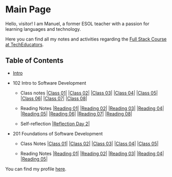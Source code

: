 # Main Page

Hello, visitor! I am Manuel, a former ESOL teacher with a passion for learning languages and technology.

Here you can find all my notes and activities regarding the [Full Stack Course at TechEducators](https://techeducators.co.uk/course/full-stack-mern-bootcamp).

## Table of Contents

- [Intro](https://mannyggb.github.io/reading-notes/intro)

- 102 Intro to Software Development

  - Class notes
    |[Class 01](https://mannyggb.github.io/reading-notes/102-intro/class-notes/class-01)|
    |[Class 02](https://mannyggb.github.io/reading-notes/102-intro/class-notes/class-02)|
    |[Class 03](https://mannyggb.github.io/reading-notes/102-intro/class-notes/class-03)|
    |[Class 04](https://mannyggb.github.io/reading-notes/102-intro/class-notes/class-04)|
    |[Class 05](https://mannyggb.github.io/reading-notes/102-intro/class-notes/class-05)|
    |[Class 06](https://mannyggb.github.io/reading-notes/102-intro/class-notes/class-06)|
    |[Class 07](https://mannyggb.github.io/reading-notes/102-intro/class-notes/class-07)|
    |[Class 08](https://mannyggb.github.io/reading-notes/102-intro/class-notes/class-08)|

  - Reading Notes
    |[Reading 01](https://mannyggb.github.io/reading-notes/102-intro/read/read-01)|
    |[Reading 02](https://mannyggb.github.io/reading-notes/102-intro/read/read-02)|
    |[Reading 03](https://mannyggb.github.io/reading-notes/102-intro/read/read-03)|
    |[Reading 04](https://mannyggb.github.io/reading-notes/102-intro/read/read-04)|
    |[Reading 05](https://mannyggb.github.io/reading-notes/102-intro/read/read-05)|
    |[Reading 06](https://mannyggb.github.io/reading-notes/102-intro/read/read-06)|
    |[Reading 07](https://mannyggb.github.io/reading-notes/102-intro/read/read-07)|
    |[Reading 08](https://mannyggb.github.io/reading-notes/102-intro/read/read-08)|

  - Self-reflection
    |[Reflection Day 2](https://mannyggb.github.io/reading-notes/102-intro/reflection/reflection-day2)|

- 201 Foundations of Software Development

  - Class Notes
    |[Class 01](https://mannyggb.github.io/reading-notes/201-foundations/class-notes/class-01)|
    |[Class 02](https://mannyggb.github.io/reading-notes/201-foundations/class-notes/class-02)|
    |[Class 03](https://mannyggb.github.io/reading-notes/201-foundations/class-notes/class-03)|
    |[Class 04](https://mannyggb.github.io/reading-notes/201-foundations/class-notes/class-04)|
    |[Class 05](https://mannyggb.github.io/reading-notes/201-foundations/class-notes/class-05)|

  - Reading Notes
    |[Reading 01](https://mannyggb.github.io/reading-notes/201-foundations/read/read-01)|
    |[Reading 02](https://mannyggb.github.io/reading-notes/201-foundations/read/read-02)|
    |[Reading 03](https://mannyggb.github.io/reading-notes/201-foundations/read/read-03)|
    |[Reading 04](https://mannyggb.github.io/reading-notes/201-foundations/read/read-04)|
    |[Reading 05](https://mannyggb.github.io/reading-notes/201-foundations/read/read-05)|

You can find my profile [here](https://github.com/MannyGGB).
